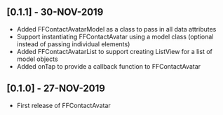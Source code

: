 ## [0.1.1] - 30-NOV-2019

* Added FFContactAvatarModel as a class to pass in all data attributes
* Support instantiating FFContactAvatar using a model class (optional instead of passing individual elements)
* Added FFContactAvatarList to support creating ListView for a list of model objects
* Added onTap to provide a callback function to FFContactAvatar


## [0.1.0] - 27-NOV-2019

* First release of FFContactAvatar
